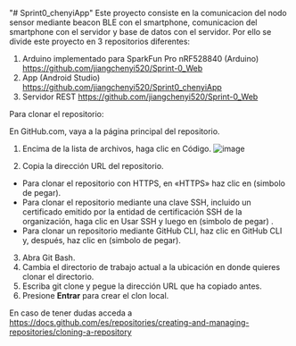 "# Sprint0_chenyiApp" 
Este proyecto consiste en la comunicacion del nodo sensor mediante beacon BLE con el smartphone, comunicacion del smartphone con el servidor y base de datos con el servidor. Por ello se divide este proyecto en 3 repositorios diferentes: 
1. Arduino implementado para SparkFun Pro nRF528840 (Arduino) https://github.com/jiangchenyi520/Sprint-0_Web 
2. App (Android Studio) https://github.com/jiangchenyi520/Sprint0_chenyiApp
3. Servidor REST https://github.com/jiangchenyi520/Sprint-0_Web  

Para clonar el repositorio: 

En GitHub.com, vaya a la página principal del repositorio. 
1. Encima de la lista de archivos, haga clic en Código.
![image](https://user-images.githubusercontent.com/73239280/195734363-3e8c083f-8d94-4197-85da-c2bc929f528e.png)

2. Copia la dirección URL del repositorio. 
- Para clonar el repositorio con HTTPS, en «HTTPS» haz clic en (simbolo de pegar).
- Para clonar el repositorio mediante una clave SSH, incluido un certificado emitido por la entidad de certificación SSH de la organización, haga clic en Usar SSH y  luego en  (simbolo de pegar) .
- Para clonar un repositorio mediante GitHub CLI, haz clic en GitHub CLI y, después, haz clic en  (simbolo de pegar).

3. Abra Git Bash. 
4. Cambia el directorio de trabajo actual a la ubicación en donde quieres clonar el directorio. 
5. Escriba git clone y pegue la dirección URL que ha copiado antes.
6. Presione **Entrar** para crear el clon local.

En caso de tener dudas acceda a https://docs.github.com/es/repositories/creating-and-managing-repositories/cloning-a-repository


